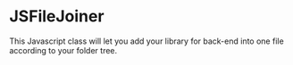 # JSFileJoiner
This Javascript class will let you add your library for back-end into one file according to your folder tree.
